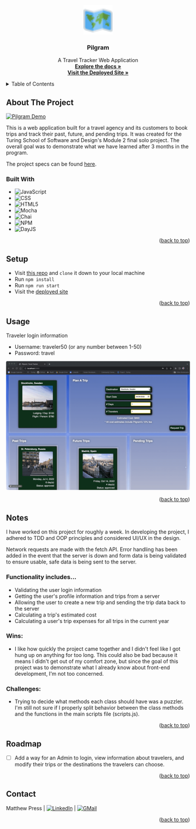 <a name="readme-top"></a>

<!-- PROJECT LOGO -->
<br />
<div align="center">
  <a href="https://github.com/MatthewPress/travel-tracker">
    <img src="./src/images/pilgram-logo.png" alt="Logo" width="80" height="80"> 
  </a>

<!-- HEADER -->
  <h3 align="center">Pilgram</h3>
  <p align="center">
    A Travel Tracker Web Application
    <br />
    <a href="https://github.com/MatthewPress/travel-tracker"><strong>Explore the docs »</strong></a>
    <br />
    <a href="https://matthewpress.github.io/travel-tracker/"><strong>Visit the Deployed Site »</strong></a>
  </p>
</div>

<!-- TABLE OF CONTENTS -->
<details>
  <summary>Table of Contents</summary>
  <ol>
    <li>
      <a href="#about-the-project">About The Project</a>
      <ul>
        <li><a href="#built-with">Built With</a></li>
      </ul>
    </li>
    <li><a href="#setup">Setup</a></li>
    <li><a href="#usage">Usage</a></li>
    <li><a href="#notes">Notes</a></li>
    <li><a href="#roadmap">Roadmap</a></li>
    <li><a href="#contact">Contact</a></li>
  </ol>
</details>

## About The Project

[![Pilgram Demo][product-demo]](./src/images/pilgram-demo.gif)

This is a web application built for a travel agency and its customers to book trips and track their past, future, and pending trips. It was created for the Turing School of Software and Design's Module 2 final solo project. The overall goal was to demonstrate what we have learned after 3 months in the program.

The project specs can be found [here](https://frontend.turing.edu/projects/travel-tracker.html).

### Built With

* ![JavaScript][JavaScript-shield]
* ![CSS][CSS-shield]
* ![HTML5][HTML-shield]
* ![Mocha][Mocha-shield]
* ![Chai][Chai-shield]
* ![NPM][NPM-shield]
* ![DayJS][DayJS-shield]

<p align="right">(<a href="#readme-top">back to top</a>)</p>

## Setup

- Visit [this repo](https://github.com/MatthewPress/travel-tracker-api) and `clone` it down to your local machine
- Run `npm install`
- Run `npm run start`
- Visit the [deployed site](https://matthewpress.github.io/travel-tracker/)

<p align="right">(<a href="#readme-top">back to top</a>)</p>

## Usage

Traveler login information
- Username: traveler50 (or any number between 1-50)
- Password: travel

[![Book Trip Demo][book-trip-demo]](./src/images/book-trip-demo.gif)

<p align="right">(<a href="#readme-top">back to top</a>)</p>

## Notes

I have worked on this project for roughly a week. In developing the project, I adhered to TDD and OOP principles and considered UI/UX in the design. 

Network requests are made with the fetch API. Error handling has been added in the event that the server is down and form data is being validated to ensure usable, safe data is being sent to the server.

### Functionality includes...
- Validating the user login information
- Getting the user's profile information and trips from a server
- Allowing the user to create a new trip and sending the trip data back to the server
- Calculating a trip's estimated cost
- Calculating a user's trip expenses for all trips in the current year

### Wins:

* I like how quickly the project came together and I didn't feel like I got hung up on anything for too long. This could also be bad because it means I didn't get out of my comfort zone, but since the goal of this project was to demonstrate what I already know about front-end development, I'm not too concerned. 

### Challenges:

* Trying to decide what methods each class should have was a puzzler. I'm still not sure if I properly split behavior between the class methods and the functions in the main scripts file (scripts.js).

<p align="right">(<a href="#readme-top">back to top</a>)</p>

## Roadmap

- [ ] Add a way for an Admin to login, view information about travelers, and modify their trips or the destinations the travelers can choose.

<p align="right">(<a href="#readme-top">back to top</a>)</p>

## Contact

Matthew Press | [![LinkedIn][linkedin-shield]][linkedin-url] | [![GMail][gmail-shield]][gmail-url]

<p align="right">(<a href="#readme-top">back to top</a>)</p>

<!-- MARKDOWN LINKS & IMAGES -->
[product-demo]: ./src/images/pilgram-demo.gif
[book-trip-demo]: ./src/images/book-trip-demo.gif

[JavaScript-shield]: https://img.shields.io/badge/JavaScript-F7DF1E?style=for-the-badge&logo=javascript&logoColor=black
[CSS-shield]: https://img.shields.io/badge/CSS3-1572B6?style=for-the-badge&logo=css3&logoColor=white
[HTML-shield]: https://img.shields.io/badge/HTML5-E34F26?style=for-the-badge&logo=html5&logoColor=white
[Mocha-shield]: https://img.shields.io/badge/Mocha-8D6748?style=for-the-badge&logo=Mocha&logoColor=white
[Chai-shield]: https://img.shields.io/badge/Chai-A30701?style=for-the-badge&logo=chai&logoColor=white
[NPM-shield]: https://img.shields.io/badge/npm-CB3837?style=for-the-badge&logo=npm&logoColor=white
[DayJS-shield]: https://img.shields.io/badge/-DayJS-green?style=for-the-badge&logo=DayJS&logoColor=white

[linkedin-shield]: https://img.shields.io/badge/-LinkedIn-black.svg?style=for-the-badge&logo=linkedin&colorB=555
[linkedin-url]: https://linkedin.com/in/matthew-press-813961246/
[gmail-shield]: https://img.shields.io/badge/Gmail-EA4335?style=for-the-badge&logo=gmail&logoColor=white
[gmail-url]: mailto:press.matt14@gmail.com